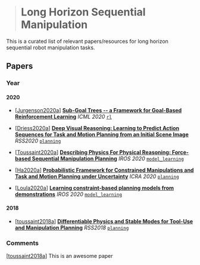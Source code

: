 ># Long Horizon Sequential ManipulationThis is a curated list of relevant papers/resources for long horizon sequential robot manipulation tasks.## Papers### Year#### 2020- [[Jurgenson2020a](#jurgenson2020a)] [**Sub-Goal Trees -- a Framework for Goal-Based Reinforcement Learning**](https://proceedings.icml.cc/static/paper_files/icml/2020/3711-Paper.pdf) *ICML 2020* [`rl`](#rl)- [[Driess2020a](#driess2020a)] [**Deep Visual Reasoning: Learning to Predict Action Sequences for Task and Motion Planning from an Initial Scene Image**](http://arxiv.org/abs/2006.05398) *RSS2020* [`planning`](#planning)- [[Toussaint2020a](#toussaint2020a)][**Describing Physics For Physical Reasoning: Force-based Sequential Manipulation Planning**](https://arxiv.org/abs/2002.12780) *IROS 2020* [`model_learning`](#model_learning)- [[Ha2020a](#ha2020a)][**Probabilistic Framework for Constrained Manipulations and Task and Motion Planning under Uncertainty**](http://arxiv.org/abs/2003.04259) *ICRA 2020* [`planning`](#planning)- [[Loula2020a](#loula2020a)][**Learning constraint-based planning models from demonstrations**](https://joaoloula.github.io/Learning_Constraint_based_Planning_Models_From_Demonstrations.pdf) *IROS 2020* [`model_learning`](#model_learning)#### 2018 - [[toussaint2018a](#toussaint2018a)][**Differentiable Physics and Stable Modes for Tool-Use and Manipulation Planning**](http://www.roboticsproceedings.org/rss14/p44.pdf) *RSS2018* [`planning`](#planning)### Comments[[toussaint2018a](#toussaint2018a)]This is an awesome paper
